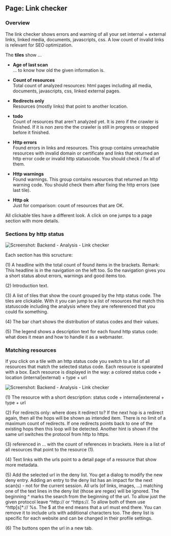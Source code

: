 ## Page: Link checker

### Overview

The link checker shows errors and warning of all your set internal + external links, linked media, documents, javascripts, css.
A low count of invalid links is relevant for SEO optimization.

The **tiles** show ...

* **Age of last scan**\
... to know how old the given information is.

* **Count of resources**\
Total count of analyzed resources: html pages including all media, documents, javascripts, css, linked external pages.

* **Redirects only**\
Resources (mostly links) that point to another location.

* **todo**\
Count of resources that aren't analyzed yet. It is zero if the crawler is finished. If it is non zero the the crawler is still in progress or stopped before it finished.

* **Http errors**\
Found errors in links and resources. This group contains unreachable resources with invalid domain or certificate and links that returned an http error code or invalid http statuscode.
You should check / fix all of them.

* **Http warnings**\
Found warnings. This group contains resources that returned an http warning code.
You should check them after fixing the http errors (see last tile).

* **Http ok**\
Just for comparison: count of resources that are OK.

All clickable tiles have a different look. A click on one jumps to a page section with more details.

### Sections by http status

![Screenshot: Backend - Analysis - Link checker](/images/usage-03-analysis-linkcheck-warnings.png)

Each section has this scructure:

(1)
A headline with the total count of found items in the brackets.
Remark: This headline is in the navigation on the left too. So the navigation gives you a short status about errors, warnings and good items too.

(2)
Introduction text.

(3)
A list of tiles that show the count grouped by the http status code.
The tiles are clickable. With it you can jump to a list of resources that match this statuscode including the analysis where they are refererenced that you could fix something.

(4)
The bar chart shows the distribution of status codes and their values.

(5)
The legend shows a description text for each found http status code: what does it mean and how to handle it as a webmaster.

### Matching resources

If you click on a tile with an http status code you switch to a list of all resources that match the selected status code. Each resource is spearated with a box.
Each resource is displayed in the way: a colored status code + location (internal|external) + type + url

![Screenshot: Backend - Analysis - Link checker](/images/usage-03-analysis-by-httpcode.png)

(1)
The resource with a short description: status code + internal|exterenal + type + url

(2) For redirects only: where does it redirect to?
If the next hop is a redirect again, then all the hops will be shown as intended item. There is no limit of a maximum count of redirects.
If one redirects points back to one of the existing hops then this loop will be detected.
Another hint is shown if the same url switches the protocol from http to https.

(3) referenced in ... with the count of references in brackets.
Here is a list of all resources that point to the resource (1).

(4)
Text links with the urls point to a detail page of a resource that show more metadata.

(5)
Add the selected url in the deny list. You get a dialog to modify the new deny entry.
Adding an entry to the deny list has an impact for the next scan(s) - not for the current session. All urls (of links, images, ...) matching one of the text lines in the deny list (those are regex) will be ignored.
The beginning ^ marks the search from the beginning of the url.
To allow just the given protocol leave ^http:// or ^https://. To allow both of them use ^http[s]*:// %s.
The $ at the end means that a url must end there. You can remove it to include urls with additional characters too.
The deny list is specific for each website and can be changed in their profile settings.

(6)
The buttons open the url in a new tab.

